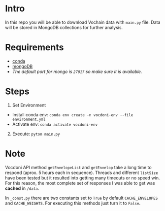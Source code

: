 # Intro
In this repo you will be able to download Vochain data with `main.py` file.
Data will be stored in MongoDB collections for further analysis.


# Requirements
- [conda](https://conda.io/projects/conda/en/latest/user-guide/install/index.html)
- [mongoDB](https://docs.mongodb.com/manual/administration/install-community/)
- *The default port for mongo is `27017` so make sure it is available.*

# Steps
1. Set Environment
  - Install conda env: ```conda env create -n vocdoni-env --file environment.yml```
  - Activate env: ```conda activate vocdoni-env```
2. Execute: ```pyton main.py```

# Note
Vocdoni API method `getEnvelopeList` and `getEnvelop` take a long time to respond (aprox. 5 hours each in sequence).
Threads and different `listSize` have been tested but it resulted into getting many timeouts or no speed win.
For this reason, the most complete set of responses I was able to get was **cached** in `/data`.

In `_const.py` there are two constants  set to `True` by default `CACHE_ENVELOPES` and `CACHE_WEIGHTS`.
For executing this methods just turn it to `False`.



